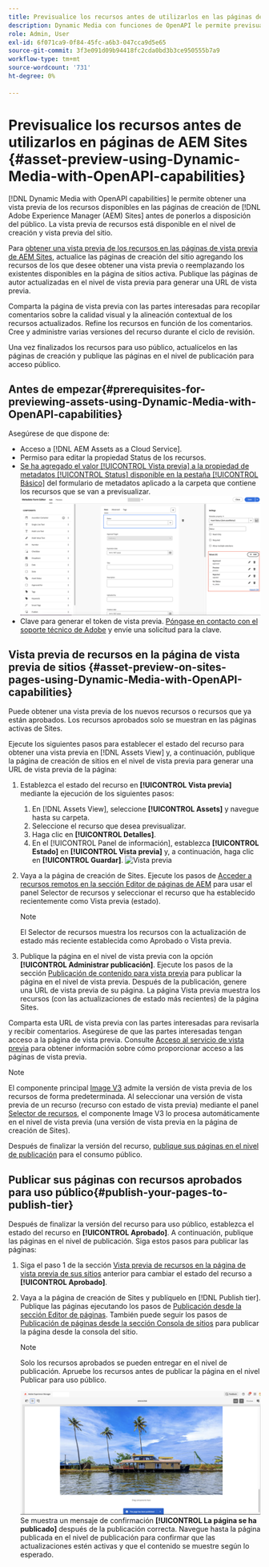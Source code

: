 ```yaml
---
title: Previsualice los recursos antes de utilizarlos en las páginas de AEM Sites
description: Dynamic Media con funciones de OpenAPI le permite previsualizar recursos en páginas de vista previa de sitios de Adobe Experience Manager (AEM). Esta vista previa de recursos permite al usuario y a las partes interesadas revisar y validar las actualizaciones de los recursos antes de publicar las páginas de creación (con recursos actualizados) para uso público.
role: Admin, User
exl-id: 6f071ca9-0f84-45fc-a6b3-047cca9d5e65
source-git-commit: 3f3e091d09b94418fc2cda0bd3b3ce950555b7a9
workflow-type: tm+mt
source-wordcount: '731'
ht-degree: 0%

---
```



# Previsualice los recursos antes de utilizarlos en páginas de AEM Sites {#asset-preview-using-Dynamic-Media-with-OpenAPI-capabilities}

[!DNL Dynamic Media with OpenAPI capabilities] le permite obtener una vista previa de los recursos disponibles en las páginas de creación de [!DNL Adobe Experience Manager (AEM) Sites] antes de ponerlos a disposición del público. La vista previa de recursos está disponible en el nivel de creación y vista previa del sitio.

Para [obtener una vista previa de los recursos en las páginas de vista previa de AEM Sites](#asset-preview-on-sites-pages-using-Dynamic-Media-with-OpenAPI-capabilities), actualice las páginas de creación del sitio agregando los recursos de los que desee obtener una vista previa o reemplazando los existentes disponibles en la página de sitios activa. Publique las páginas de autor actualizadas en el nivel de vista previa para generar una URL de vista previa.

Comparta la página de vista previa con las partes interesadas para recopilar comentarios sobre la calidad visual y la alineación contextual de los recursos actualizados. Refine los recursos en función de los comentarios. Cree y administre varias versiones del recurso durante el ciclo de revisión.

Una vez finalizados los recursos para uso público, actualícelos en las páginas de creación y publique las páginas en el nivel de publicación para acceso público.

## Antes de empezar{#prerequisites-for-previewing-assets-using-Dynamic-Media-with-OpenAPI-capabilities}

Asegúrese de que dispone de:

* Acceso a [!DNL AEM Assets as a Cloud Service].
* Permiso para editar la propiedad Status de los recursos.
* [Se ha agregado el valor [!UICONTROL Vista previa] a la propiedad de metadatos [!UICONTROL  Status] disponible en la pestaña [!UICONTROL Básico]](/help/assets/metadata-assets-view.md#edit-metadata-forms) del formulario de metadatos aplicado a la carpeta que contiene los recursos que se van a previsualizar.
  ![Agregar opción de vista previa](/help/assets/assets/metedata-form-preview.png)
* Clave para generar el token de vista previa. [Póngase en contacto con el soporte técnico de Adobe](https://helpx.adobe.com/in/contact.html) y envíe una solicitud para la clave.

## Vista previa de recursos en la página de vista previa de sitios {#asset-preview-on-sites-pages-using-Dynamic-Media-with-OpenAPI-capabilities}

Puede obtener una vista previa de los nuevos recursos o recursos que ya están aprobados. Los recursos aprobados solo se muestran en las páginas activas de Sites.

Ejecute los siguientes pasos para establecer el estado del recurso para obtener una vista previa en [!DNL Assets View] y, a continuación, publique la página de creación de sitios en el nivel de vista previa para generar una URL de vista previa de la página:

1. Establezca el estado del recurso en **[!UICONTROL Vista previa]** mediante la ejecución de los siguientes pasos:

   1. En [!DNL Assets View], seleccione **[!UICONTROL Assets]** y navegue hasta su carpeta.
   1. Seleccione el recurso que desea previsualizar.
   1. Haga clic en **[!UICONTROL Detalles]**.
   1. En el [!UICONTROL Panel de información], establezca **[!UICONTROL Estado]** en **[!UICONTROL Vista previa]** y, a continuación, haga clic en **[!UICONTROL Guardar]**.
      ![Vista previa](/help/assets/assets/preview-boat-at-bay.png)

1. Vaya a la página de creación de Sites. Ejecute los pasos de [Acceder a recursos remotos en la sección Editor de páginas de AEM](/help/assets/integrate-remote-approved-assets-with-sites.md#access-remote-assets-in-aem-page-editor) para usar el panel Selector de recursos y seleccionar el recurso que ha establecido recientemente como Vista previa (estado).

   >[!NOTE]
   >
   > El Selector de recursos muestra los recursos con la actualización de estado más reciente establecida como Aprobado o Vista previa.

1. Publique la página en el nivel de vista previa con la opción **[!UICONTROL Administrar publicación]**. Ejecute los pasos de la sección [Publicación de contenido para vista previa](https://experienceleague.adobe.com/en/docs/experience-manager-cloud-service/content/sites/authoring/sites-console/previewing-content) para publicar la página en el nivel de vista previa. Después de la publicación, genere una URL de vista previa de su página. La página Vista previa muestra los recursos (con las actualizaciones de estado más recientes) de la página Sites.

Comparta esta URL de vista previa con las partes interesadas para revisarla y recibir comentarios. Asegúrese de que las partes interesadas tengan acceso a la página de vista previa. Consulte [Acceso al servicio de vista previa](https://experienceleague.adobe.com/en/docs/experience-manager-cloud-service/content/implementing/using-cloud-manager/manage-environments#access-preview-service) para obtener información sobre cómo proporcionar acceso a las páginas de vista previa.

>[!NOTE]
>
>El componente principal [Image V3](https://experienceleague.adobe.com/en/docs/experience-manager-core-components/using/wcm-components/image#version-and-compatibility) admite la versión de vista previa de los recursos de forma predeterminada. Al seleccionar una versión de vista previa de un recurso (recurso con estado de vista previa) mediante el panel [Selector de recursos](https://experienceleague.adobe.com/en/docs/experience-manager-cloud-service/content/assets/manage/asset-selector/asset-selector-upload), el componente Image V3 lo procesa automáticamente en el nivel de vista previa (una versión de vista previa en la página de creación de Sites).

Después de finalizar la versión del recurso, [publique sus páginas en el nivel de publicación](#publish-your-pages-to-publish-tier) para el consumo público.

## Publicar sus páginas con recursos aprobados para uso público{#publish-your-pages-to-publish-tier}

Después de finalizar la versión del recurso para uso público, establezca el estado del recurso en **[!UICONTROL Aprobado]**. A continuación, publique las páginas en el nivel de publicación. Siga estos pasos para publicar las páginas:

1. Siga el paso 1 de la sección [Vista previa de recursos en la página de vista previa de sus sitios](#asset-preview-on-sites-pages-using-Dynamic-Media-with-OpenAPI-capabilities) anterior para cambiar el estado del recurso a **[!UICONTROL Aprobado]**.
1. Vaya a la página de creación de Sites y publíquelo en [!DNL Publish tier]. Publique las páginas ejecutando los pasos de [Publicación desde la sección Editor de páginas](https://experienceleague.adobe.com/en/docs/experience-manager-cloud-service/content/sites/authoring/page-editor/publishing#publishing-from-the-page-editor).
También puede seguir los pasos de [Publicación de páginas desde la sección Consola de sitios](https://experienceleague.adobe.com/en/docs/experience-manager-cloud-service/content/sites/authoring/sites-console/publishing-pages#publishing-from-the-sites-console) para publicar la página desde la consola del sitio.

   >[!NOTE]
   >
   > Solo los recursos aprobados se pueden entregar en el nivel de publicación. Apruebe los recursos antes de publicar la página en el nivel Publicar para uso público.

   ![La página se ha publicado](/help/assets/assets/the-page-has-been-publushed.png)
Se muestra un mensaje de confirmación **[!UICONTROL La página se ha publicado]** después de la publicación correcta. Navegue hasta la página publicada en el nivel de publicación para confirmar que las actualizaciones estén activas y que el contenido se muestre según lo esperado.
